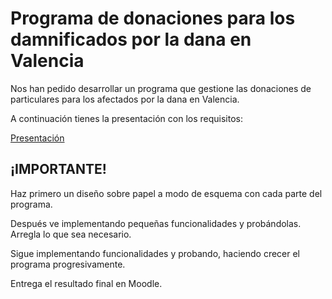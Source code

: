 # Programa de donaciones para los damnificados por la dana en Valencia
Nos han pedido desarrollar un programa que gestione
las donaciones de particulares para los
afectados por la dana en Valencia.

A continuación tienes la presentación con los requisitos:

[Presentación](https://www.canva.com/design/DAGYaR_mOVI/yg01HsTekrokUEbAB1c8vw/view?utm_content=DAGYaR_mOVI&utm_campaign=designshare&utm_medium=link&utm_source=editor)

## ¡IMPORTANTE!
Haz primero un diseño sobre papel a modo de esquema con cada parte del programa.

Después ve implementando pequeñas funcionalidades y probándolas. Arregla lo que sea necesario.

Sigue implementando funcionalidades y probando, haciendo crecer el programa progresivamente.

Entrega el resultado final en Moodle.